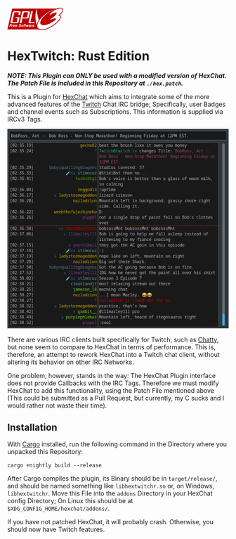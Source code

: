 [![License: GPLv3](img/gplv3-127x51.png)](https://opensource.org/licenses/GPL-3.0)

# HexTwitch: Rust Edition

***NOTE: This Plugin can ONLY be used with a modified version of HexChat. The Patch File is included in this Repository at `./hex.patch`.***

This is a Plugin for [HexChat](https://github.com/hexchat/hexchat) which aims to integrate some of the more advanced features of the [Twitch](https://twitch.tv) Chat IRC bridge; Specifically, user Badges and channel events such as Subscriptions. This information is supplied via IRCv3 Tags.

![Screenshot](img/ross.png)

There are various IRC clients built specifically for Twitch, such as [Chatty](https://github.com/chatty/chatty), but none seem to compare to HexChat in terms of performance. This is, therefore, an attempt to rework HexChat into a Twitch chat client, without altering its behavior on other IRC Networks.

One problem, however, stands in the way: The HexChat Plugin interface does not provide Callbacks with the IRC Tags. Therefore we must modify HexChat to add this functionality, using the Patch File mentioned above (This could be submitted as a Pull Request, but currently, my C sucks and I would rather not waste their time).

## Installation

With [Cargo](https://github.com/rust-lang/cargo) installed, run the following command in the Directory where you unpacked this Repository:

```
cargo +nightly build --release
```

After Cargo compiles the plugin, its Binary should be in `target/release/`, and should be named something like `libhextwitchr.so` or, on Windows, `libhextwitchr`. Move this File into the `addons` Directory in your HexChat config Directory; On Linux this should be at `$XDG_CONFIG_HOME/hexchat/addons/`.

If you have not patched HexChat, it will probably crash. Otherwise, you should now have Twitch features.
